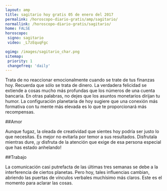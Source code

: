 ```yaml
---
layout: amp
title: sagitario hoy gratis 05 de enero del 2017 
permalink: /horoscopo-diario-gratis/amp/sagitario/
normallink: /horoscopo-diario-gratis/sagitario/
home: FALSE
horoscopo:
 signo: sagitario
 video: _L7zEquqFgc

ogimg: /images/sagitario_char.png
sitemap:
 priority: 1
 changefreq: 'daily'
---
```



Trata de no reaccionar emocionalmente cuando se trate de tus finanzas hoy. Recuerda que sólo se trata de dinero. La verdadera felicidad se extiende a cosas mucho más profundas que los números de una cuenta bancaria. En otras palabras, no dejes que los asuntos monetarios dirijan tu humor. La configuración planetaria de hoy sugiere que una conexión más formativa con tu mente más elevada es lo que te proporcionará más recompensas.

##Amor

Aunque fugaz, la oleada de creatividad que sientes hoy podría ser justo lo que necesitas. Es mejor no evitarla por temor a sus resultados. Disfrutala mientras dure, ¡y disfruta de la atención que exige de esa persona especial que has estado anhelando!

##Trabajo

La comunicación casi putrefacta de las últimas tres semanas se debe a la interferencia de ciertos planetas. Pero hoy, tales influencias cambian, abriendo las puertas de vínculos verbales muchísimo más claros. Este es el momento para aclarar las cosas.